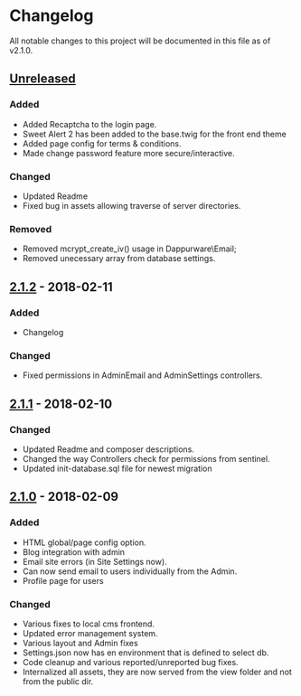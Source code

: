 # Changelog
All notable changes to this project will be documented in this file as of v2.1.0.

## [Unreleased]
### Added
- Added Recaptcha to the login page.
- Sweet Alert 2 has been added to the base.twig for the front end theme
- Added page config for terms & conditions.
- Made change password feature more secure/interactive.

### Changed
- Updated Readme
- Fixed bug in assets allowing traverse of server directories.

### Removed
- Removed mcrypt_create_iv() usage in Dappurware\Email;
- Removed unecessary array from database settings.

## [2.1.2] - 2018-02-11
### Added
- Changelog

### Changed
- Fixed permissions in AdminEmail and AdminSettings controllers.

## [2.1.1] - 2018-02-10
### Changed
- Updated Readme and composer descriptions.
- Changed the way Controllers check for permissions from sentinel.
- Updated init-database.sql file for newest migration

## [2.1.0] - 2018-02-09
### Added
- HTML global/page config option.
- Blog integration with admin
- Email site errors (in Site Settings now).
- Can now send email to users individually from the Admin.
- Profile page for users

### Changed
- Various fixes to local cms frontend.
- Updated error management system.
- Various layout and Admin fixes
- Settings.json now has en environment that is defined to select db.
- Code cleanup and various reported/unreported bug fixes.
- Internalized all assets, they are now served from the view folder and not from the public dir.


[Unreleased]: https://github.com/dappur/framework/compare/v2.1.2...HEAD
[2.1.2]: https://github.com/dappur/framework/compare/v2.1.1...v2.1.2
[2.1.1]: https://github.com/dappur/framework/compare/v2.1.0...v2.1.1
[2.1.0]: https://github.com/dappur/framework/compare/v2.0.0...v2.1.0